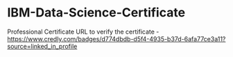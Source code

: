 # IBM-Data-Science-Certificate
Professional Certificate
URL to verify the certificate - https://www.credly.com/badges/d774dbdb-d5f4-4935-b37d-6afa77ce3a11?source=linked_in_profile

